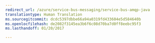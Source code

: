 ```yaml
---
redirect_url: /azure/service-bus-messaging/service-bus-amqp-java
translationtype: Human Translation
ms.sourcegitcommit: dcdc5397dbbe66a94a0319fd433604e5d584640b
ms.openlocfilehash: de2082f3145ea3b6f6c08d70ba7d0ff8eebc95f3
ms.lasthandoff: 01/20/2017

---
```


